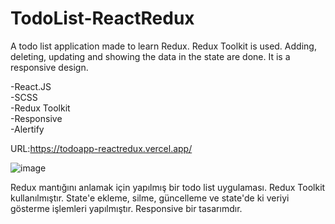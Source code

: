 # TodoList-ReactRedux  

A todo list application made to learn Redux. Redux Toolkit is used. Adding, deleting, updating and showing the data in the state are done. It is a responsive design.


-React.JS  
-SCSS  
-Redux Toolkit  
-Responsive  
-Alertify  

URL:https://todoapp-reactredux.vercel.app/   

![image](https://user-images.githubusercontent.com/44196940/170481624-83d48c71-895e-4234-815d-c8633cc15cb3.png)  

Redux mantığını anlamak için yapılmış bir todo list uygulaması. Redux Toolkit kullanılmıştır. State'e ekleme, silme, güncelleme ve state'de ki veriyi gösterme işlemleri yapılmıştır. Responsive bir tasarımdır.
